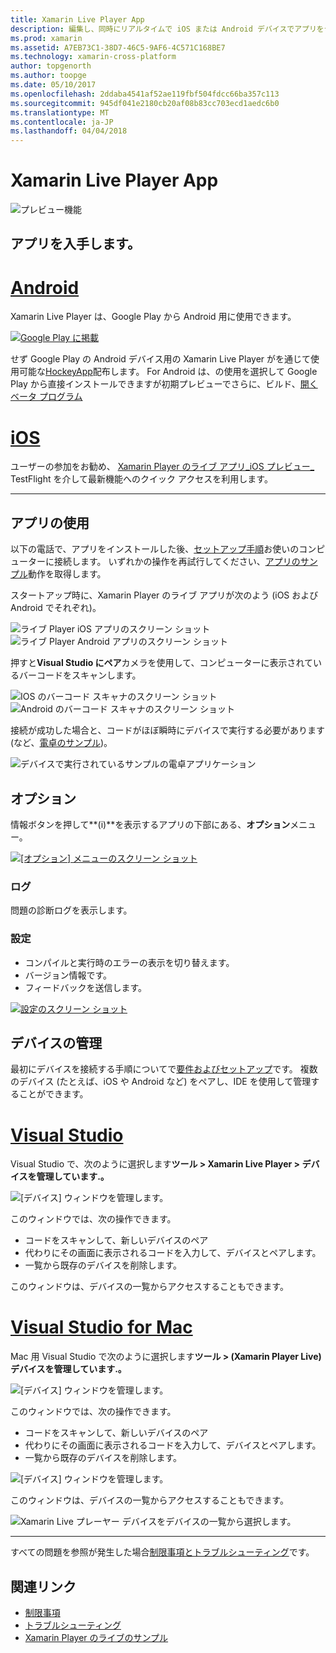 ```yaml
---
title: Xamarin Live Player App
description: 編集し、同時にリアルタイムで iOS または Android デバイスでアプリをテスト
ms.prod: xamarin
ms.assetid: A7EB73C1-38D7-46C5-9AF6-4C571C168BE7
ms.technology: xamarin-cross-platform
author: topgenorth
ms.author: toopge
ms.date: 05/10/2017
ms.openlocfilehash: 2ddaba4541af52ae119fbf504fdcc66ba357c113
ms.sourcegitcommit: 945df041e2180cb20af08b83cc703ecd1aedc6b0
ms.translationtype: MT
ms.contentlocale: ja-JP
ms.lasthandoff: 04/04/2018
---
```

# <a name="xamarin-live-player-app"></a>Xamarin Live Player App

![プレビュー機能](~/media/shared/preview.png)

## <a name="get-the-app"></a>アプリを入手します。

# <a name="androidtabandroid"></a>[Android](#tab/android)

Xamarin Live Player は、Google Play から Android 用に使用できます。

[ ![Google Play に掲載](images/google-play-badge.png)](https://play.google.com/store/apps/details?id=com.xamarin.live)

せず Google Play の Android デバイス用の Xamarin Live Player がを通じて使用可能な[HockeyApp](https://aka.ms/xlp-hockeyapp)配布します。 For Android は、の使用を選択して Google Play から直接インストールできますが初期プレビューでさらに、ビルド、[開くベータ プログラム](https://play.google.com/apps/testing/com.xamarin.live)

# <a name="iostabios"></a>[iOS](#tab/ios)

ユーザーの参加をお勧め、 [Xamarin Player のライブ アプリ_iOS プレビュー_ ](https://aka.ms/liveplayeralpha) TestFlight を介して最新機能へのクイック アクセスを利用します。

-----

## <a name="using-the-app"></a>アプリの使用

以下の電話で、アプリをインストールした後、[セットアップ手順](~/tools/live-player/install.md)お使いのコンピューターに接続します。 いずれかの操作を再試行してください、[アプリのサンプル](~/tools/live-player/samples.md)動作を取得します。

スタートアップ時に、Xamarin Player のライブ アプリが次のよう (iOS および Android でそれぞれ)。

![ライブ Player iOS アプリのスクリーン ショット](player-images/app-iphone-sml.png) ![ライブ Player Android アプリのスクリーン ショット](player-images/app-android-sml.png)

押すと**Visual Studio にペア**カメラを使用して、コンピューターに表示されているバーコードをスキャンします。

![IOS のバーコード スキャナのスクリーン ショット](player-images/scan-iphone-sml.png) ![Android のバーコード スキャナのスクリーン ショット](player-images/scan-android-sml.png)

接続が成功した場合と、コードがほぼ瞬時にデバイスで実行する必要があります (など、[電卓のサンプル](https://developer.xamarin.com/samples/mobile/LivePlayer/BasicCalculator))。

![デバイスで実行されているサンプルの電卓アプリケーション](player-images/basic-calculator-iphone-sml.png)

## <a name="options"></a>オプション

情報ボタンを押して**(i)**を表示するアプリの下部にある、**オプション**メニュー。

[ ![[オプション] メニューのスクリーン ショット](player-images/options-sml.png)](player-images/options.png#lightbox)

### <a name="logs"></a>ログ

問題の診断ログを表示します。

### <a name="settings"></a>設定

* コンパイルと実行時のエラーの表示を切り替えます。
* バージョン情報です。
* フィードバックを送信します。

[ ![設定のスクリーン ショット](player-images/settings-sml.png)](player-images/settings.png#lightbox)

## <a name="managing-devices"></a>デバイスの管理

最初にデバイスを接続する手順についてで[要件およびセットアップ](~/tools/live-player/install.md)です。 複数のデバイス (たとえば、iOS や Android など) をペアし、IDE を使用して管理することができます。

# <a name="visual-studiotabwindows"></a>[Visual Studio](#tab/windows)

Visual Studio で、次のように選択します**ツール > Xamarin Live Player > デバイスを管理しています.。**

![[デバイス] ウィンドウを管理します。](player-images/manage-tools-menu-vs.png)

このウィンドウでは、次の操作できます。

- コードをスキャンして、新しいデバイスのペア
- 代わりにその画面に表示されるコードを入力して、デバイスとペアします。
- 一覧から既存のデバイスを削除します。

このウィンドウは、デバイスの一覧からアクセスすることもできます。

# <a name="visual-studio-for-mactabmacos"></a>[Visual Studio for Mac](#tab/macos)

Mac 用 Visual Studio で次のように選択します**ツール > (Xamarin Player Live) デバイスを管理しています.。**

![[デバイス] ウィンドウを管理します。](player-images/manage-tools-menu.png)

このウィンドウでは、次の操作できます。

- コードをスキャンして、新しいデバイスのペア
- 代わりにその画面に表示されるコードを入力して、デバイスとペアします。
- 一覧から既存のデバイスを削除します。

![[デバイス] ウィンドウを管理します。](player-images/manage.png)

このウィンドウは、デバイスの一覧からアクセスすることもできます。

![Xamarin Live プレーヤー デバイスをデバイスの一覧から選択します。](player-images/manage-device-menu.png)

-----

すべての問題を参照が発生した場合[制限事項とトラブルシューティング](~/tools/live-player/troubleshooting.md)です。


## <a name="related-links"></a>関連リンク

- [制限事項](~/tools/live-player/limitations.md)
- [トラブルシューティング](~/tools/live-player/troubleshooting.md)
- [Xamarin Player のライブのサンプル](~/tools/livehttps://developer.xamarin.com/samples.md)
